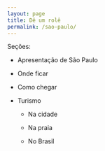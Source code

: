 ```yaml
---
layout: page
title: Dê um rolê
permalink: /sao-paulo/
---
```


Seções:


* Apresentação de São Paulo

* Onde ficar

* Como chegar

* Turismo

  * Na cidade

  * Na praia

  * No Brasil
